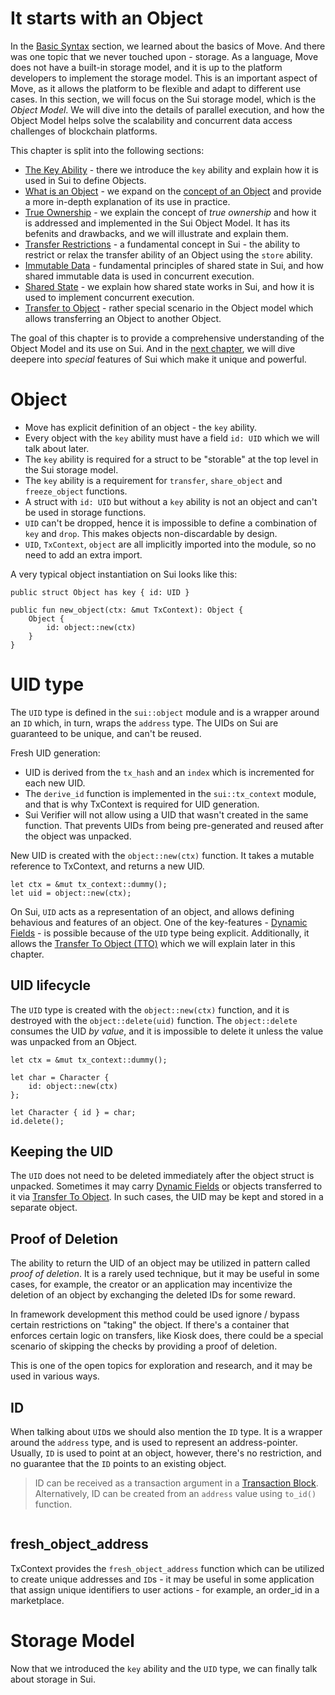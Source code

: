 # It starts with an Object

In the [Basic Syntax](../basic-syntax/README.md) section, we learned about the basics of Move. And there was one topic that we never touched upon - storage. As a language, Move does not have a built-in storage model, and it is up to the platform developers to implement the storage model. This is an important aspect of Move, as it allows the platform to be flexible and adapt to different use cases. In this section, we will focus on the Sui storage model, which is the _Object Model_. We will dive into the details of parallel execution, and how the Object Model helps solve the scalability and concurrent data access challenges of blockchain platforms.

This chapter is split into the following sections:

- [The Key Ability](./key-ability.md) - there we introduce the `key` ability and explain how it is used in Sui to define Objects.
- [What is an Object](./what-is-an-object.md) - we expand on the [concept of an Object](./../concepts/object-model.md) and provide a more in-depth explanation of its use in practice.
- [True Ownership](./true-ownership.md) - we explain the concept of _true ownership_ and how it is addressed and implemented in the Sui Object Model. It has its befenits and drawbacks, and we will illustrate and explain them.
- [Transfer Restrictions](./transfer-restrictions.md) - a fundamental concept in Sui - the ability to restrict or relax the transfer ability of an Object using the `store` ability.
- [Immutable Data](./shared-state.md) - fundamental principles of shared state in Sui, and how shared immutable data is used in concurrent execution.
- [Shared State](./shared-state.md) - we explain how shared state works in Sui, and how it is used to implement concurrent execution.
- [Transfer to Object](./transfer-to-object.md) - rather special scenario in the Object model which allows transferring an Object to another Object.

The goal of this chapter is to provide a comprehensive understanding of the Object Model and its use on Sui. And in the [next chapter](./../programmability/README.md), we will dive deepere into _special_ features of Sui which make it unique and powerful.

# Object

- Move has explicit definition of an object - the `key` ability.
- Every object with the `key` ability must have a field `id: UID` which we will talk about later.
- The `key` ability is required for a struct to be "storable" at the top level in the Sui storage model.
- The `key` ability is a requirement for `transfer`, `share_object` and `freeze_object` functions.
- A struct with `id: UID` but without a `key` ability is not an object and can't be used in storage functions.
- `UID` can't be dropped, hence it is impossible to define a combination of `key` and `drop`. This makes objects non-discardable by design.
- `UID`, `TxContext`, `object` are all implicitly imported into the module, so no need to add an extra import.

A very typical object instantiation on Sui looks like this:

```move
public struct Object has key { id: UID }

public fun new_object(ctx: &mut TxContext): Object {
    Object {
        id: object::new(ctx)
    }
}
```

# UID type

The `UID` type is defined in the `sui::object` module and is a wrapper around an `ID` which, in turn, wraps the `address` type. The UIDs on Sui are guaranteed to be unique, and can't be reused.

Fresh UID generation:

- UID is derived from the `tx_hash` and an `index` which is incremented for each new UID.
- The `derive_id` function is implemented in the `sui::tx_context` module, and that is why TxContext is required for UID generation.
- Sui Verifier will not allow using a UID that wasn't created in the same function. That prevents UIDs from being pre-generated and reused after the object was unpacked.

New UID is created with the `object::new(ctx)` function. It takes a mutable reference to TxContext, and returns a new UID.

```move
let ctx = &mut tx_context::dummy();
let uid = object::new(ctx);
```

On Sui, `UID` acts as a representation of an object, and allows defining behavious and features of an object. One of the key-features - [Dynamic Fields]() - is possible because of the `UID` type being explicit. Additionally, it allows the [Transfer To Object (TTO)]() which we will explain later in this chapter.

## UID lifecycle

The `UID` type is created with the `object::new(ctx)` function, and it is destroyed with the `object::delete(uid)` function. The `object::delete` consumes the UID _by value_, and it is impossible to delete it unless the value was unpacked from an Object.

```move
let ctx = &mut tx_context::dummy();

let char = Character {
    id: object::new(ctx)
};

let Character { id } = char;
id.delete();
```

## Keeping the UID

The `UID` does not need to be deleted immediately after the object struct is unpacked. Sometimes it may carry [Dynamic Fields](./../programmability/dynamic-fields.md) or objects transferred to it via [Transfer To Object](./transfer-to-object.md). In such cases, the UID may be kept and stored in a separate object.

## Proof of Deletion

The ability to return the UID of an object may be utilized in pattern called _proof of deletion_. It is a rarely used technique, but it may be useful in some cases, for example, the creator or an application may incentivize the deletion of an object by exchanging the deleted IDs for some reward.

In framework development this method could be used ignore / bypass certain restrictions on "taking" the object. If there's a container that enforces certain logic on transfers, like Kiosk does, there could be a special scenario of skipping the checks by providing a proof of deletion.

This is one of the open topics for exploration and research, and it may be used in various ways.

## ID

When talking about `UID`s we should also mention the `ID` type. It is a wrapper around the `address` type, and is used to represent an address-pointer. Usually, `ID` is used to point at an object, however, there's no restriction, and no guarantee that the `ID` points to an existing object.

> ID can be received as a transaction argument in a [Transaction Block](). Alternatively, ID can be created from an `address` value using `to_id()` function.

```move

```

## fresh_object_address

TxContext provides the `fresh_object_address` function which can be utilized to create unique addresses and `ID`s - it may be useful in some application that assign unique identifiers to user actions - for example, an order_id in a marketplace.

# Storage Model

Now that we introduced the `key` ability and the `UID` type, we can finally talk about storage in Sui.
